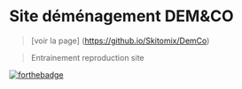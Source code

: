 # Site déménagement DEM&CO
> [voir la page] (https://github.io/Skitomix/DemCo)

>Entrainement reproduction site

[![forthebadge](https://forthebadge.com/images/badges/validated-html5.svg)](https://forthebadge.com)
